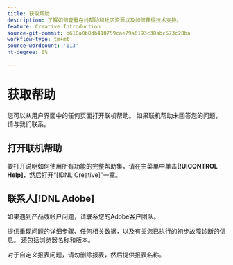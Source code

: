 ```yaml
---
title: 获取帮助
description: 了解如何查看在线帮助和社区资源以及如何获得技术支持。
feature: Creative Introduction
source-git-commit: b610a0b8db410759cae79a6193c38abc573c28ba
workflow-type: tm+mt
source-wordcount: '113'
ht-degree: 0%

---
```


# 获取帮助

<!-- Can remove this page when we move this into DSP help -->

您可以从用户界面中的任何页面打开联机帮助。 如果联机帮助未回答您的问题，请与我们联系。

## 打开联机帮助

要打开说明如何使用所有功能的完整帮助集，请在主菜单中单击&#x200B;**[!UICONTROL Help]**，然后打开“[!DNL Creative]”一章。

<!--
## Ask the Adobe Advertising community

Look for answers to your questions in the [Adobe Advertising community forums](https://experienceleaguecommunities.adobe.com/t5/adobe-advertising/ct-p/adobe-advertising-cloud-community).
-->

## 联系人[!DNL Adobe]

如果遇到产品或帐户问题，请联系您的Adobe客户团队。

提供重现问题的详细步骤、任何相关数据，以及有关您已执行的初步故障诊断的信息。 还包括浏览器名称和版本。

对于自定义报表问题，请勿删除报表，然后提供报表名称。
